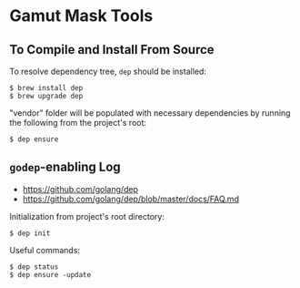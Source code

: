 # Gamut Mask Tools

## To Compile and Install From Source

To resolve dependency tree, `dep` should be installed:

```
$ brew install dep
$ brew upgrade dep
```

"vendor" folder will be populated with necessary dependencies by running
the following from the project's root:

```
$ dep ensure
```

## ``godep``-enabling Log

* https://github.com/golang/dep
* https://github.com/golang/dep/blob/master/docs/FAQ.md

Initialization from project's root directory:

```
$ dep init
```

Useful commands:

```
$ dep status
$ dep ensure -update
```
